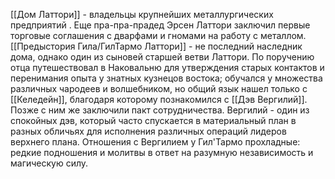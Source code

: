 [[Дом Латтори]] - владельцы крупнейших металлургических предприятий . Еще пра-пра-прадед Эрсен Латтори заключил первые торговые соглашения с дварфами и гномами на работу с металлом. [[Предыстория Гила/ГилТармо Латтори]] - не последний наследник дома, однако один из сыновей старшей ветви Латтори. По поручению отца путешествовал в Наковальню для утверждения старых контактов и перенимания опыта у знатных кузнецов востока; обучался у множества различных чародеев и волшебником, но общий язык нашел только с [[Келедейн]], благодаря которому познакомился с [[Дэв Вергилий]]. Позже с ним же заключили пакт сотрудничества. Вергилий - один из спокойных дэв, который часто спускается в материальный план в разных обличьях для исполнения различных операций лидеров верхнего плана. Отношения с Вергилием у Гил'Тармо прохладные: редкие подношения и молитвы в ответ на разумную независимость и магическую силу. 
